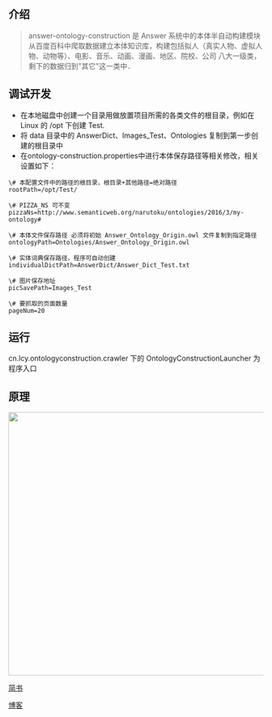 
## 介绍
> answer-ontology-construction 是 Answer 系统中的本体半自动构建模块
从百度百科中爬取数据建立本体知识库，构建包括拟人（真实人物、虚拟人物、动物等）、电影、音乐、动画、漫画、地区、院校、公司
八大一级类，剩下的数据归到"其它"这一类中．

## 调试开发
* 在本地磁盘中创建一个目录用做放置项目所需的各类文件的根目录，例如在 Linux 的 /opt 下创建 Test.
* 将 data 目录中的 AnswerDict、Images_Test、Ontologies 复制到第一步创建的根目录中 
* 在ontology-construction.properties中进行本体保存路径等相关修改，相关设置如下： 
```
\# 本配置文件中的路径的根目录，根目录+其他路径=绝对路径
rootPath=/opt/Test/

\# PIZZA_NS 可不变
pizzaNs=http://www.semanticweb.org/narutoku/ontologies/2016/3/my-ontology#

\# 本体文件保存路径 必须将初始 Answer_Ontology_Origin.owl 文件复制到指定路径
ontologyPath=Ontologies/Answer_Ontology_Origin.owl

\# 实体词典保存路径，程序可自动创建
individualDictPath=AnswerDict/Answer_Dict_Test.txt

\# 图片保存地址
picSavePath=Images_Test

\# 要抓取的页面数量
pageNum=20
```

## 运行
cn.lcy.ontologyconstruction.crawler 下的 OntologyConstructionLauncher 为程序入口

## 原理

<img src="https://github.com/YueHub/answer-ontology-construction/blob/master/docs/本体构建模块框架图.png" width="520px">

[简书](https://www.jianshu.com/p/97445e45c0ae)

[博客](http://yuehub.gitee.io/categories/项目/Answer-语义搜索/)
